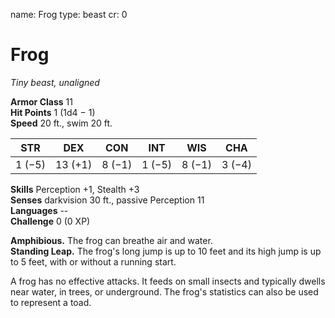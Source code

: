 name: Frog
type: beast
cr: 0

# Frog 
_Tiny beast, unaligned_

**Armor Class** 11    
**Hit Points** 1 (1d4 − 1)    
**Speed** 20 ft., swim 20 ft. 

| STR     | DEX     | CON     | INT     | WIS     | CHA     |
|---------|---------|---------|---------|---------|---------|
| 1 (−5)  | 13 (+1) | 8 (−1)  | 1 (−5)  | 8 (−1)  | 3 (−4)  |  

**Skills** Perception +1, Stealth +3    
**Senses** darkvision 30 ft., passive Perception 11    
**Languages** --    
**Challenge** 0 (0 XP)   

**Amphibious.** The frog can breathe air and water.    
**Standing Leap.** The frog's long jump is up to 10 feet and its high jump is up to 5 feet, with or without a running start.    

A frog has no effective attacks. It feeds on small insects and typically dwells near water, in trees, or underground. The frog's statistics can also be used to represent a toad.